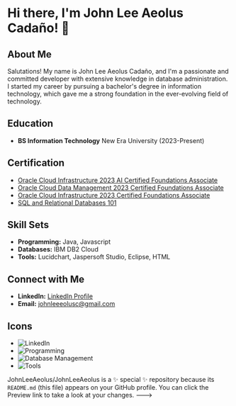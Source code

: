 # Hi there, I'm John Lee Aeolus Cadaño! 👋

## About Me
Salutations! My name is John Lee Aeolus Cadaño, and I'm a passionate and committed developer with extensive knowledge in database administration. I started my career by pursuing a bachelor's degree in information technology, which gave me a strong foundation in the ever-evolving field of technology.

## Education
- **BS Information Technology**
  New Era University (2023-Present)

## Certification
- [Oracle Cloud Infrastructure 2023 AI Certified Foundations Associate](https://catalog-education.oracle.com/pls/certview/sharebadge?id=45B94FCA3317C024DFCCA8FCAC9F8496CF62960FEFE1B8718C47A8FAC236E0F4&fbclid=IwAR0wi0xXSM8gEjXIGwOUclGqOJZSpPLxuf70B7NDUAYykgPB7XxUen3vMsw)
- [Oracle Cloud Data Management 2023 Certified Foundations Associate](https://catalog-education.oracle.com/pls/certview/sharebadge?id=45B94FCA3317C024DFCCA8FCAC9F8496CF62960FEFE1B8718C47A8FAC236E0F4&fbclid=IwAR2wmajN72I_pkmUlYfIoMeRixs1x4NUwgdob9IWDX5Urg5Jtxng-xHnT7k)
- [Oracle Cloud Infrastructure 2023 Certified Foundations Associate](https://catalog-education.oracle.com/pls/certview/sharebadge?id=8A14DB2F823A7CBF092AB30755F379FC4B812D98E5C0F2D3B9DA1DDA7ACE21A8&fbclid=IwAR1qtst7awaI9N3a_njc3zXO9XYcGP5-Fh_Y-zd3Ta3u0T9HUEgiLwA084w)
- [SQL and Relational Databases 101](https://courses.cognitiveclass.ai/certificates/0f771013e5ba40a68e437e3fe394985a)

## Skill Sets
- **Programming:** Java, Javascript
- **Databases:** IBM DB2 Cloud
- **Tools:** Lucidchart, Jaspersoft Studio, Eclipse, HTML

## Connect with Me
- **LinkedIn:** [LinkedIn Profile](https://www.linkedin.com/in/john-lee-aeolus-cada%C3%B1o-3479b32a1/)
- **Email:** johnleeeolusc@gmail.com

## Icons
- ![LinkedIn](linkedin-icon-link)
- ![Programming](programming-icon-link)
- ![Database Management](database-icon-link)
- ![Tools](tools-icon-link)

JohnLeeAeolus/JohnLeeAeolus is a ✨ special ✨ repository because its `README.md` (this file) appears on your GitHub profile.
You can click the Preview link to take a look at your changes.
--->
